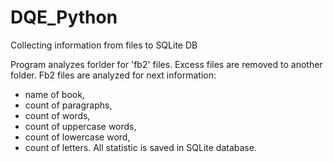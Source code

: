 # DQE_Python
Collecting information from files to SQLite DB

Program analyzes forlder for 'fb2' files. 
Excess files are removed to another folder. 
Fb2 files are analyzed for next information: 
- name of book, 
- count of paragraphs, 
- count of words, 
- count of uppercase words, 
- count of lowercase word, 
- count of letters. 
All statistic is saved in SQLite database. 
